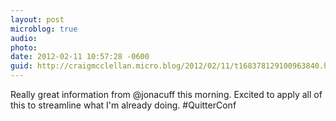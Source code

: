 ```yaml
---
layout: post
microblog: true
audio: 
photo: 
date: 2012-02-11 10:57:28 -0600
guid: http://craigmcclellan.micro.blog/2012/02/11/t168378129100963840.html
---
```

Really great information from @jonacuff this morning. Excited to apply all of this to streamline what I'm already doing. #QuitterConf
